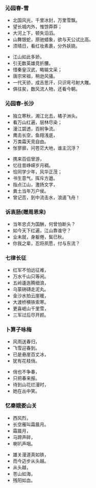 ### 沁园春-雪
- 北国风光，千里冰封，万里雪飘。
- 望长城内外，惟馀莽莽；
- 大河上下，顿失滔滔。
- 山舞银蛇，原驰蜡象，欲与天公试比高。
- 须晴日，看红妆素裹，分外妖娆。
>
- 江山如此多娇，
- 引无数英雄竞折腰。
- 惜秦皇汉武，略输文采；
- 唐宗宋祖，稍逊风骚。
- 一代天骄，成吉思汗，只识弯弓射大雕。
- 俱往矣，数风流人物，还看今朝。
>
### 沁园春-长沙
- 独立寒秋，湘江北去，橘子洲头。
- 看万山红遍，层林尽染；
- 漫江碧透，百舸争流。
- 鹰击长空，鱼翔浅底，
- 万类霜天竞自由。
- 怅寥廓，问苍茫大地，谁主沉浮？
>
- 携来百侣曾游，
- 忆往昔峥嵘岁月稠。
- 恰同学少年，风华正茂；
- 书生意气，挥斥方遒。
- 指点江山，激扬文字，
- 粪土当年万户侯。
- 曾记否，到中流击水，浪遏飞舟！
>
### 诉衷肠(赠周恩来)
- 当年忠贞为国酬，何曾怕断头？
- 如今天下红遍，江山靠谁守？
- 业未就，身躯倦，鬓已秋。
- 你我之辈，忍将夙愿，付与东流？
> 
### 七律长征
- 红军不怕远征难，
- 万水千山只等闲。
- 五岭逶迤腾细浪，
- 乌蒙磅礴走泥丸。
- 金沙水拍云崖暖，
- 大渡桥横铁索寒。
- 更喜岷山千里雪，
- 三军过后尽开颜。
>
### 卜算子咏梅
- 风雨送春归，
- 飞雪迎春到。
- 已是悬崖百丈冰，
- 犹有花枝俏。
>
- 俏也不争春，
- 只把春来报。
- 待到山花烂漫时，
- 她在丛中笑。
>
### 忆秦娥娄山关
- 西风烈，
- 长空雁叫霜晨月。
- 霜晨月，
- 马蹄声碎，
- 喇叭声咽。
> 
- 雄关漫道真如铁，
- 而今迈步从头越。
- 从头越，
- 苍山如海，
- 残阳如血。










